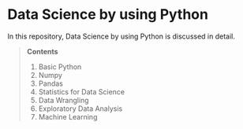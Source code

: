 # Data Science by using Python
In this repository, Data Science by using Python is discussed in detail.

> __Contents__
> 1. Basic Python
> 2. Numpy
> 3. Pandas
> 4. Statistics for Data Science
> 5. Data Wrangling
> 6. Exploratory Data Analysis
> 7. Machine Learning
